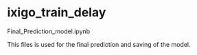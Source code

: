 # ixigo_train_delay

Final_Prediction_model.ipynb

This files is used for the final prediction and saving of the model.

